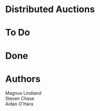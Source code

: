 Distributed Auctions
====================

To Do
=====

Done
====

Authors
=======
Magnus Lindland  
Steven Chase  
Aidan O'Hara  
    